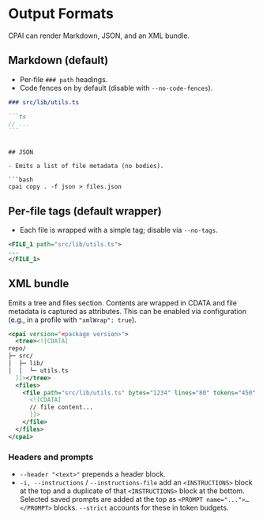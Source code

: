 # Output Formats

CPAI can render Markdown, JSON, and an XML bundle.

## Markdown (default)

- Per‑file `### path` headings.
- Code fences on by default (disable with `--no-code-fences`).

````md
### src/lib/utils.ts

```ts
// ...
```
````

````

## JSON

- Emits a list of file metadata (no bodies).

```bash
cpai copy . -f json > files.json
````

## Per‑file tags (default wrapper)

- Each file is wrapped with a simple tag; disable via `--no-tags`.

```xml
<FILE_1 path="src/lib/utils.ts">
...
</FILE_1>
```

## XML bundle

Emits a tree and files section. Contents are wrapped in CDATA and file metadata is captured as attributes. This can be enabled via configuration (e.g., in a profile with `"xmlWrap": true`).

```xml
<cpai version="<package version>">
  <tree><![CDATA[
repo/
├─ src/
│  ├─ lib/
│  │  └─ utils.ts
  ]]></tree>
  <files>
    <file path="src/lib/utils.ts" bytes="1234" lines="80" tokens="450" language="ts">
      <![CDATA[
      // file content...
      ]]>
    </file>
  </files>
</cpai>
```

### Headers and prompts

- `--header "<text>"` prepends a header block.
- `-i, --instructions` / `--instructions-file` add an `<INSTRUCTIONS>` block at the top and a duplicate of that `<INSTRUCTIONS>` block at the bottom. Selected saved prompts are added at the top as `<PROMPT name="...">…</PROMPT>` blocks. `--strict` accounts for these in token budgets.
